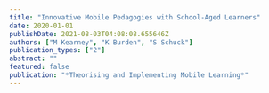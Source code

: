 ```yaml
---
title: "Innovative Mobile Pedagogies with School-Aged Learners"
date: 2020-01-01
publishDate: 2021-08-03T04:08:08.655646Z
authors: ["M Kearney", "K Burden", "S Schuck"]
publication_types: ["2"]
abstract: ""
featured: false
publication: "*Theorising and Implementing Mobile Learning*"
---
```


